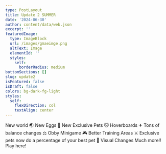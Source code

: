 ```yaml
---
type: PostLayout
title: Update 2 SUMMER
date: '2024-06-30'
author: content/data/web.json
excerpt: ''
featuredImage:
  type: ImageBlock
  url: /images/gmaeimge.png
  altText: Image
  elementId: ''
  styles:
    self:
      borderRadius: medium
bottomSections: []
slug: update2
isFeatured: false
isDraft: false
colors: bg-dark-fg-light
styles:
  self:
    flexDirection: col
    textAlign: center
---
```


New world 🌏
New Eggs 🥚
New Exclusive Pets 🐱
Hoverboards ✈
Tons of balance changes ⚖
Obby Minigame 🎮
Better Training Areas ⚔
Exclusive pets now do a percentage of your best pet 🔱
Visual Changes
Much more!!
Play here!
